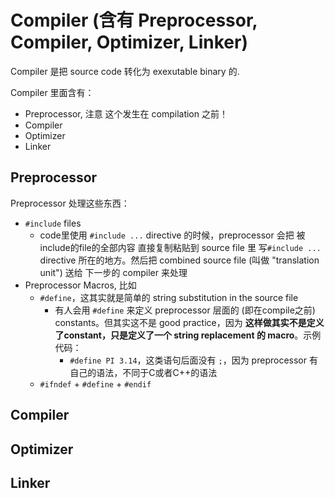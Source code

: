 # Compiler (含有 Preprocessor, Compiler, Optimizer, Linker)

Compiler 是把 source code 转化为 exexutable binary 的.

Compiler 里面含有：
* Preprocessor, 注意 这个发生在 compilation 之前！
* Compiler
* Optimizer
* Linker

## Preprocessor
Preprocessor 处理这些东西：
* `#include` files
  * code里使用 `#include ...` directive 的时候，preprocessor 会把 被include的file的全部内容 直接复制粘贴到 source file 里 写`#include ...` directive 所在的地方。然后把 combined source file (叫做 "translation unit") 送给 下一步的 compiler 来处理
* Preprocessor Macros, 比如
  * `#define`，这其实就是简单的 string substitution in the source file
    * 有人会用 `#define` 来定义 preprocessor 层面的 (即在compile之前) constants。但其实这不是 good practice，因为 **这样做其实不是定义了constant，只是定义了一个 string replacement 的 macro**。示例代码：
      * `#define PI 3.14`，这类语句后面没有 `;`，因为 preprocessor 有自己的语法，不同于C或者C++的语法
  * `#ifndef` + `#define` + `#endif`



## Compiler



## Optimizer



## Linker



